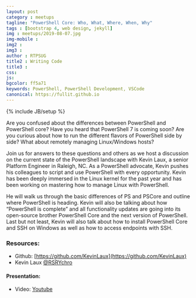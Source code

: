 ```yaml
---
layout: post
category : meetups
tagline: "PowerShell Core: Who, What, Where, When, Why"
tags : [bootstrap 4, web design, jekyll]
img : meetups/2019-08-07.jpg
img-mobile : 
img2 : 
img3 : 
author : RTPSUG
title2 : Writing Code
title3 : 
css: 
js: 
bgcolor: ff5a71
keywords: PowerShell, PowerShell Development, VSCode
canonical: https://fullit.github.io
---
```

{% include JB/setup %}

Are you confused about the differences between PowerShell and PowerShell core? Have you heard that PowerShell 7 is coming soon? Are you curious about how to run the different flavors of PowerShell side by side? What about remotely managing Linux/Windows hosts?

<!--more-->

Join us for answers to these questions and others as we host a discussion on the current state of the PowerShell landscape with Kevin Laux, a senior Platform Engineer in Raleigh, NC. As a PowerShell advocate, Kevin pushes his colleagues to script and use PowerShell with every opportunity. Kevin has been deeply immersed in the Linux kernel for the past year and has been working on mastering how to manage Linux with PowerShell.

He will walk us through the basic differences of PS and PSCore and outline where PowerShell is heading. Kevin will also be talking about how “PowerShell is complete” and all functionality updates are going into its open-source brother PowerShell Core and the next version of PowerShell. Last but not least, Kevin will also talk about how to install PowerShell Core and SSH on Windows as well as how to access endpoints with SSH.

### Resources:
- Github: [https://github.com/KevinLaux](https://github.com/KevinLaux)
- Kevin Laux [@RSRYchro](https://twitter.com/rsrychro)

#### Presentation:
- Video: [Youtube](https://youtu.be/UiWbw-6ueTE)
